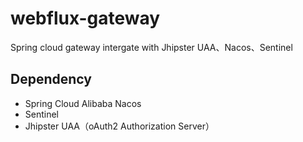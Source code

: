 # webflux-gateway
Spring cloud gateway intergate with Jhipster UAA、Nacos、Sentinel

## Dependency
- Spring Cloud Alibaba  Nacos
- Sentinel
- Jhipster UAA（oAuth2  Authorization Server）

